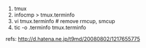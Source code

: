 1. tmux
2. infocmp > tmux.terminfo
3. vi tmux.terminfo # remove rmcup, smcup
4. tic -o .terminfo tmux.terminfo

refs: http://d.hatena.ne.jp/t9md/20080802/1217655775
